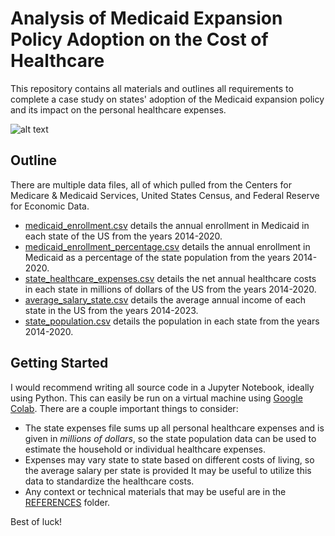 # Analysis of Medicaid Expansion Policy Adoption on the Cost of Healthcare
This repository contains all materials and outlines all requirements to complete a case study on states' adoption of the Medicaid expansion policy and its impact on the personal healthcare expenses. 

![alt text](https://media.istockphoto.com/id/1255191189/vector/vector-of-senior-and-young-people-covered-by-health-insurance-being-assisted-by-medical-staff.jpg?s=612x612&w=0&k=20&c=XvBx0C4e6GTCoFjIAKwhgkgV_5CUvcWIcN0IUIpaKjg=)

## Outline 
There are multiple data files, all of which pulled from the Centers for Medicare & Medicaid Services, United States Census, and Federal Reserve for Economic Data. 
* [medicaid_enrollment.csv](https://github.com/kaylangu/DS4002-CS3/blob/main/DATA/medicaid_enrollment.csv) details the annual enrollment in Medicaid in each state of the US from the years 2014-2020.
* [medicaid_enrollment_percentage.csv](https://github.com/kaylangu/DS4002-CS3/blob/main/DATA/medicaid_enrollment_percentage.csv) details the annual enrollment in Medicaid as a percentage of the state population from the years 2014-2020. 
* [state_healthcare_expenses.csv](https://github.com/kaylangu/DS4002-CS3/blob/main/DATA/state_healthcare_expenses.csv) details the net annual healthcare costs in each state in millions of dollars of the US from the years 2014-2020.
* [average_salary_state.csv](https://github.com/kaylangu/DS4002-CS3/blob/main/DATA/average_salary_state.csv) details the average annual income of each state in the US from the years 2014-2023.
* [state_population.csv](https://github.com/kaylangu/DS4002-CS3/blob/main/DATA/state_population.csv) details the population in each state from the years 2014-2020.

## Getting Started
I would recommend writing all source code in a Jupyter Notebook, ideally using Python. This can easily be run on a virtual machine using [Google Colab](https://colab.research.google.com/). There are a couple important things to consider:
* The state expenses file sums up all personal healthcare expenses and is given in _millions of dollars_, so the state population data can be used to estimate the household or individual healthcare expenses.
* Expenses may vary state to state based on different costs of living, so the average salary per state is provided It may be useful to utilize this data to standardize the healthcare costs.
* Any context or technical materials that may be useful are in the [REFERENCES](https://github.com/kaylangu/DS4002-CS3/tree/main/REFERENCES) folder.  

Best of luck!
